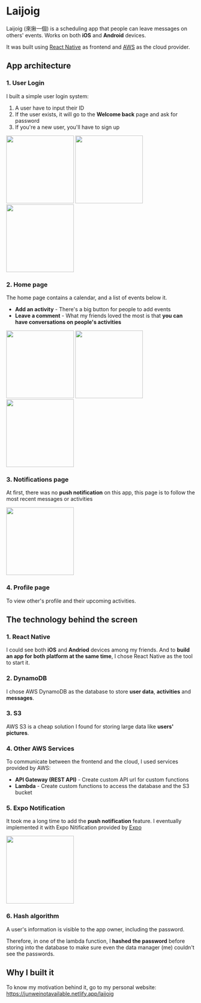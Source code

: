 # Laijoig

Laijoig (來揪一個) is a scheduling app that people can leave messages on others' events. Works on both **iOS** and **Android** devices.

It was built using [React Native](https://reactnative.dev/) as frontend and [AWS](https://aws.amazon.com/tw/) as the cloud provider.

## App architecture

### 1. User Login
I built a simple user login system:
1. A user have to input their ID
2. If the user exists, it will go to the **Welcome back** page and ask for password
3. If you're a new user, you'll have to sign up

<img src="https://github.com/JunweiNotAvailable/LaiJoig/assets/89463326/60e49a9c-99eb-4aef-a953-a1bdcf52b0dd" alt="" width="180" >
<img src="https://github.com/JunweiNotAvailable/LaiJoig/assets/89463326/a241c25f-7521-4a5e-9379-eca7a3f97cf3" alt="" width="180" >
<img src="https://github.com/JunweiNotAvailable/LaiJoig/assets/89463326/ecc1de38-271e-4ee0-b017-367b84251dfb" alt="" width="180" >

### 2. Home page
The home page contains a calendar, and a list of events below it.
- **Add an activity** - There's a big button for people to add events
- **Leave a comment** - What my friends loved the most is that **you can have conversations on people's activities**

<img src="https://github.com/JunweiNotAvailable/LaiJoig/assets/89463326/3c9777af-c511-43ac-840c-0cbf772a0d0c" alt="" width="180" >
<img src="https://github.com/JunweiNotAvailable/LaiJoig/assets/89463326/16361840-d563-4d53-99ed-179fe23ba95c" alt="" width="180" >
<img src="https://github.com/JunweiNotAvailable/LaiJoig/assets/89463326/cac90a3a-3a83-4ebe-afcb-db5b0ac9bd5b" alt="" width="180" >

### 3. Notifications page
At first, there was no **push notification** on this app, this page is to follow the most recent messages or activities

<img src="https://github.com/JunweiNotAvailable/LaiJoig/assets/89463326/309c2ba1-1f0d-468e-98cb-494808f2d05c" alt="" width="180" >

### 4. Profile page
To view other's profile and their upcoming activities.

## The technology behind the screen

### 1. React Native 
I could see both **iOS** and **Andriod** devices among my friends. And to **build an app for both platform at the same time**, I chose React Native as the tool to start it.

### 2. DynamoDB
I chose AWS DynamoDB as the database to store **user data**, **activities** and **messages**.

### 3. S3
AWS S3 is a cheap solution I found for storing large data like **users' pictures**.

### 4. Other AWS Services

To communicate between the frontend and the cloud, I used services provided by AWS: 
- **API Gateway (REST API)** - Create custom API url for custom functions
- **Lambda** - Create custom functions to access the database and the S3 bucket

### 5. Expo Notification
It took me a long time to add the **push notification** feature. I eventually implemented it with Expo Nitification provided by [Expo](https://expo.dev)

<img src="https://github.com/JunweiNotAvailable/LaiJoig/assets/89463326/ad28eabe-5ae4-4056-874c-7da6f45e070e" alt="" width="180" >

### 6. Hash algorithm
A user's information is visible to the app owner, including the password.

Therefore, in one of the lambda function, I **hashed the password** before storing into the database to make sure even the data manager (me) couldn't see the passwords. 

## Why I built it

To know my motivation behind it, go to my personal website: https://junweinotavailable.netlify.app/laijoig
